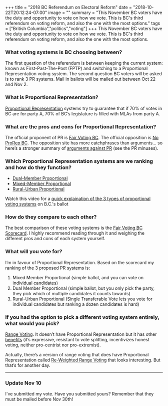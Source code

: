 +++
title = "2018 BC Referendum on Electoral Reform"
date = "2018-10-22T20:12:24-07:00"
image = ""
summary = "This November BC voters have the duty and opportunity to vote on how we vote. This is BC's third referendum on voting reform, and also the one with the most options."
tags = ["British Columbia","politics","voting"]
+++
This November BC voters have the duty and opportunity to vote on how we vote. This is BC's third referendum on voting reform, and also the one with the most options.

### What voting systems is BC choosing between?

The first question of the referendum is between keeping the current system: known as First-Past-The-Post (FPTP) and switching to a Proportional Representation voting system. The second question BC voters will be asked is to rank 3 PR systems. Mail in ballots will be mailed out between Oct 22 and Nov 2.

### What is Proportional Representation?

[Proportional Representation](https://en.wikipedia.org/wiki/Proportional_representation) systems try to guarantee that if 70% of votes in BC are for party A, 70% of BC’s legislature is filled with MLAs from party A.

### What are the pros and cons for Proportional Representation?

The official proponent of PR is [Fair Voting BC](https://fairvotingbc.com/join-the-campaign-for-fair-voting/why-voting-reform/what-the-evidence-says/). The official opposition is [No ProRep BC](https://nobcprorep.ca/). The opposition site has more catchphrases than arguments… so here’s a stronger summary of [arguments against PR](https://www.rangevoting.org/PropRep.html) (see the PR minuses).

### Which Proportional Representation systems are we ranking and how do they function?

- [Dual-Member Proportional](https://en.wikipedia.org/wiki/British_Columbia_electoral_reform_referendum,_2018#Dual-member_proportional_%28DMP%29)
- [Mixed-Member Proportional](https://en.wikipedia.org/wiki/British_Columbia_electoral_reform_referendum,_2018#Mixed-member_proportional_%28MMP%29)
- [Rural-Urban Proportional](https://en.wikipedia.org/wiki/British_Columbia_electoral_reform_referendum,_2018#Rural%E2%80%93urban_proportional_%28RUP%29)

Watch this video for a [quick explaination of the 3 types of proportional voting systems](https://www.cbc.ca/player/play/1276710979863/) on B.C.'s ballot

### How do they compare to each other?

The best comparison of these voting systems is the [Fair Voting BC Scorecard](https://fairvotingbc.com/scorecard/). I highly recommend reading through it and weighing the different pros and cons of each system yourself.

### What will you vote for?

I’m in favour of Proportional Representation. Based on the scorecard my ranking of the 3 proposed PR systems is:

1. Mixed Member Proportional (simple ballot, and you can vote on individual candidates)
1. Dual Member Proportional (simple ballot, but you only pick the party, they pick which of multiple candidates it counts towards)
1. Rural-Urban Proportional (Single Transferable Vote lets you vote for individual candidates but ranking a dozen candidates is hard)

### If you had the option to pick a different voting system entirely, what would you pick?

[Range Voting](https://www.rangevoting.org/RangeVoting.html). It doesn’t have Proportional Representation but it has other [benefits](https://www.goodreads.com/book/show/1382574.Gaming_the_Vote) (it’s expressive, resistant to vote splitting, incentivizes honest voting, neither pro-centrist nor pro-extremist).

Actually, there’s a version of range voting that does have Proportional Representation called [Re-Weighted Range Voting](https://www.rangevoting.org/RRV.html) that looks interesting. But that’s for another day.

---

### Update Nov 10

I've submitted my vote. Have you submitted yours? Remember that they must be mailed before Nov 30th!